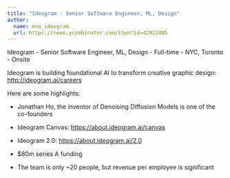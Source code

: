 ```yaml
---
title: "Ideogram : Senior Software Engineer, ML, Design"
author:
  name: mno_ideogram
  url: https://news.ycombinator.com/item?id=42922405
---
```

Ideogram - Senior Software Engineer, ML, Design - Full-time - NYC, Toronto - Onsite

Ideogram is building foundational AI to transform creative graphic design: <a href="http:&#x2F;&#x2F;ideogram.ai&#x2F;careers" rel="nofollow">http:&#x2F;&#x2F;ideogram.ai&#x2F;careers</a>

Here are some highlights:

- Jonathan Ho, the inventor of Denoising Diffusion Models is one of the co-founders

- Ideogram Canvas: <a href="https:&#x2F;&#x2F;about.ideogram.ai&#x2F;canvas" rel="nofollow">https:&#x2F;&#x2F;about.ideogram.ai&#x2F;canvas</a>

- Ideogram 2.0: <a href="https:&#x2F;&#x2F;about.ideogram.ai&#x2F;2.0" rel="nofollow">https:&#x2F;&#x2F;about.ideogram.ai&#x2F;2.0</a>

- $80m series A funding

- The team is only ~20 people, but revenue per employee is significant
<JobApplication />
